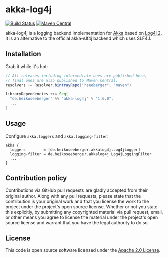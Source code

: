 # akka-log4j #

[![Build Status](https://travis-ci.org/hseeberger/akka-log4j.svg?branch=master)](https://travis-ci.org/hseeberger/akka-log4j)
[![Maven Central](https://img.shields.io/maven-central/v/de.heikoseeberger/akka-log4j_2.12.svg)](https://maven-badges.herokuapp.com/maven-central/de.heikoseeberger/akka-log4j_2.12)

akka-log4j is a logging backend implementation for [Akka](http://akka.io) based on [Log4j 2](http://logging.apache.org/log4j/2.x).
It is an alternative to the official akka-slf4j backend which uses SLF4J.

## Installation

Grab it while it's hot:

``` scala
// All releases including intermediate ones are published here,
// final ones are also published to Maven Central.
resolvers += Resolver.bintrayRepo("hseeberger", "maven")

libraryDependencies ++= Seq(
  "de.heikoseeberger" %% "akka-log4j" % "1.6.0",
  ...
)
```

## Usage

Configure `akka.loggers` and `akka.logging-filter`:

```
akka {
  loggers        = [de.heikoseeberger.akkalog4j.Log4jLogger]
  logging-filter = de.heikoseeberger.akkalog4j.Log4jLoggingFilter
  ...
}
```

## Contribution policy ##

Contributions via GitHub pull requests are gladly accepted from their original author. Along with any pull requests, please state that the contribution is your original work and that you license the work to the project under the project's open source license. Whether or not you state this explicitly, by submitting any copyrighted material via pull request, email, or other means you agree to license the material under the project's open source license and warrant that you have the legal authority to do so.

## License ##

This code is open source software licensed under the [Apache 2.0 License](http://www.apache.org/licenses/LICENSE-2.0.html).
